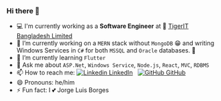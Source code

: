 ### Hi there 👋
- 💻 I'm currently working as a <b>Software Engineer</b> at 🐯 <a href="http://www.tigerit.com/">TigerIT Bangladesh Limited</a>
- 🔭 I’m currently working on a <code>MERN</code> stack without <code>MongoDB</code> 😁 and writing Windows Services in <code>C#</code> for both <code>MSSQL</code> and <code>Oracle</code> databases. 🤹‍
- 🌱 I’m currently learning <code>Flutter</code>
- 💬 Ask me about <code>ASP.Net</code>, <code>Windows Service</code>, <code>Node.js</code>, <code>React</code>, <code>MVC</code>, <code>RDBMS</code> 
- 📫 How to reach me: [![Linkedin](https://i.stack.imgur.com/gVE0j.png) LinkedIn](https://www.linkedin.com/in/atiq-ishraq-arnob/)
&nbsp;
[![GitHub](https://i.stack.imgur.com/tskMh.png) GitHub](https://github.com/or-nob)
- 😄 Pronouns: he/him
- ⚡ Fun fact: I 💕 Jorge Luis Borges

<!--
**or-nob/or-nob** is a ✨ _special_ ✨ repository because its `README.md` (this file) appears on your GitHub profile.

Here are some ideas to get you started:

- 🔭 I’m currently working on ...
- 🌱 I’m currently learning ...
- 👯 I’m looking to collaborate on ...
- 🤔 I’m looking for help with ...
- 💬 Ask me about ...
- 📫 How to reach me: ...
- 😄 Pronouns: ...
- ⚡ Fun fact: ...
-->
